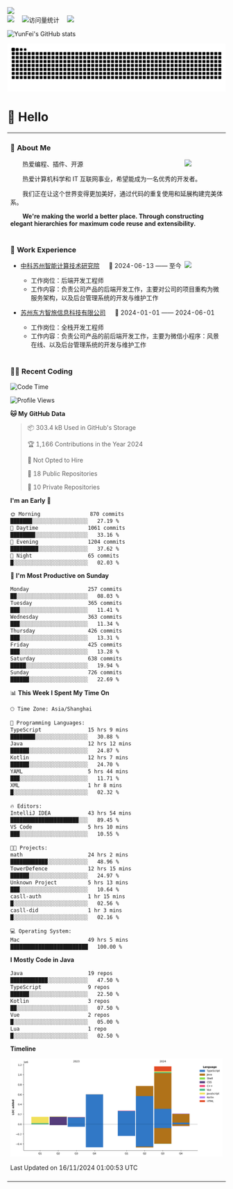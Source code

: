   <!-- dynamic typing effect 动态打字效果 -->
  <div>
    <a href="http://yunfei.plus">
      <img src="https://readme-typing-svg.demolab.com?font=Fira+Code&pause=1000&width=435&lines=console.log(%22Hello%2C%20World%22);祝您今天愉快!&center=true&size=27" />
    </a>
  </div>

  <div>
    <a href="http://yunfei.plus/"><img src="https://img.shields.io/badge/Website-博客-8c36db" /></a>&emsp;
    <!-- visitor -->
    <img src="https://komarev.com/ghpvc/?username=yunfeidog&label=Views&color=orange&style=flat" alt="访问量统计" />&emsp;
    <!-- wakatime -->    
    <a href="https://wakatime.com/@yunfeidog"><img src="https://wakatime.com/badge/user/42d0678c-368b-448b-9a77-5d21c5b55352.svg" /></a>
  </div>

![YunFei's GitHub stats](https://github-readme-stats.vercel.app/api?username=yunfeidog)

![snake](./dist/github-contribution-grid-snake.svg)

#  🙋 Hello

<table>


<tr><td>

### 🤺 About Me

<img align="right" width="88" src="https://cdn.jsdelivr.net/gh/yunfeidog/yunfeidog/assets/images/jobs.png" />

<p>&emsp;&emsp;热爱编程、插件、开源</p>
<p>&emsp;&emsp;热爱计算机科学和 IT 互联网事业，希望能成为一名优秀的开发者。</p>
<p>&emsp;&emsp;我们正在让这个世界变得更加美好，通过代码的重复使用和延展构建完美体系。</p>
<p>&emsp;&emsp;<strong>We're making the world a better place. Through constructing elegant hierarchies for maximum code reuse and extensibility.</strong></p>

</td></tr> 

<tr><td>

### 🏢 Work Experience

<img align="right" width="88" src="https://cdn.jsdelivr.net/gh/yunfeidog/yunfeidog/assets/images/yuanze.png" />

- [中科苏州智能计算技术研究院](http://iict.ac.cn/sy) &emsp; 📌 2024-06-13 —— 至今

  - 工作岗位：后端开发工程师
  - 工作内容：负责公司产品的后端开发工作，主要对公司的项目重构为微服务架构，以及后台管理系统的开发与维护工作

- [苏州东方智旅信息科技有限公司](http://www.leyoobao.com/) &emsp; 📌 2024-01-01 —— 2024-06-01

    - 工作岗位：全栈开发工程师
    - 工作内容：负责公司产品的前后端开发工作，主要为微信小程序：风景在线、以及后台管理系统的开发与维护工作


</td></tr>

<tr><td>

### 👩‍💻 Recent Coding
<!--START_SECTION:waka-->
![Code Time](http://img.shields.io/badge/Code%20Time-2%2C071%20hrs%2018%20mins-blue)

![Profile Views](http://img.shields.io/badge/Profile%20Views-0-blue)

**🐱 My GitHub Data** 

> 📦 303.4 kB Used in GitHub's Storage 
 > 
> 🏆 1,166 Contributions in the Year 2024
 > 
> 🚫 Not Opted to Hire
 > 
> 📜 18 Public Repositories 
 > 
> 🔑 10 Private Repositories 
 > 
**I'm an Early 🐤** 

```text
🌞 Morning                870 commits         ███████░░░░░░░░░░░░░░░░░░   27.19 % 
🌆 Daytime                1061 commits        ████████░░░░░░░░░░░░░░░░░   33.16 % 
🌃 Evening                1204 commits        █████████░░░░░░░░░░░░░░░░   37.62 % 
🌙 Night                  65 commits          █░░░░░░░░░░░░░░░░░░░░░░░░   02.03 % 
```
📅 **I'm Most Productive on Sunday** 

```text
Monday                   257 commits         ██░░░░░░░░░░░░░░░░░░░░░░░   08.03 % 
Tuesday                  365 commits         ███░░░░░░░░░░░░░░░░░░░░░░   11.41 % 
Wednesday                363 commits         ███░░░░░░░░░░░░░░░░░░░░░░   11.34 % 
Thursday                 426 commits         ███░░░░░░░░░░░░░░░░░░░░░░   13.31 % 
Friday                   425 commits         ███░░░░░░░░░░░░░░░░░░░░░░   13.28 % 
Saturday                 638 commits         █████░░░░░░░░░░░░░░░░░░░░   19.94 % 
Sunday                   726 commits         ██████░░░░░░░░░░░░░░░░░░░   22.69 % 
```


📊 **This Week I Spent My Time On** 

```text
🕑︎ Time Zone: Asia/Shanghai

💬 Programming Languages: 
TypeScript               15 hrs 9 mins       ████████░░░░░░░░░░░░░░░░░   30.88 % 
Java                     12 hrs 12 mins      ██████░░░░░░░░░░░░░░░░░░░   24.87 % 
Kotlin                   12 hrs 7 mins       ██████░░░░░░░░░░░░░░░░░░░   24.70 % 
YAML                     5 hrs 44 mins       ███░░░░░░░░░░░░░░░░░░░░░░   11.71 % 
XML                      1 hr 8 mins         █░░░░░░░░░░░░░░░░░░░░░░░░   02.32 % 

🔥 Editors: 
IntelliJ IDEA            43 hrs 54 mins      ██████████████████████░░░   89.45 % 
VS Code                  5 hrs 10 mins       ███░░░░░░░░░░░░░░░░░░░░░░   10.55 % 

🐱‍💻 Projects: 
math                     24 hrs 2 mins       ████████████░░░░░░░░░░░░░   48.96 % 
TowerDefence             12 hrs 15 mins      ██████░░░░░░░░░░░░░░░░░░░   24.97 % 
Unknown Project          5 hrs 13 mins       ███░░░░░░░░░░░░░░░░░░░░░░   10.64 % 
casll-auth               1 hr 15 mins        █░░░░░░░░░░░░░░░░░░░░░░░░   02.56 % 
casll-did                1 hr 3 mins         █░░░░░░░░░░░░░░░░░░░░░░░░   02.16 % 

💻 Operating System: 
Mac                      49 hrs 5 mins       █████████████████████████   100.00 % 
```

**I Mostly Code in Java** 

```text
Java                     19 repos            ████████████░░░░░░░░░░░░░   47.50 % 
TypeScript               9 repos             ██████░░░░░░░░░░░░░░░░░░░   22.50 % 
Kotlin                   3 repos             ██░░░░░░░░░░░░░░░░░░░░░░░   07.50 % 
Vue                      2 repos             █░░░░░░░░░░░░░░░░░░░░░░░░   05.00 % 
Lua                      1 repo              █░░░░░░░░░░░░░░░░░░░░░░░░   02.50 % 
```



**Timeline**

![Lines of Code chart](https://raw.githubusercontent.com/yunfeidog/yunfeidog/main/assets/bar_graph.png)


 Last Updated on 16/11/2024 01:00:53 UTC
<!--END_SECTION:waka-->

</td></tr>




<tr><td>

